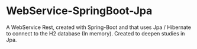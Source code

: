# WebService-SpringBoot-Jpa
A WebService Rest, created with Spring-Boot and that uses Jpa / Hibernate to connect to the H2 database (In memory). Created to deepen studies in Jpa.
